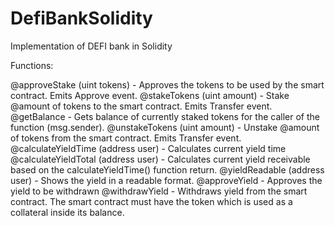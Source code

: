 # DefiBankSolidity
Implementation of DEFI bank in Solidity

Functions:

@approveStake (uint tokens) - Approves the tokens to be used by the smart contract. Emits Approve event.
@stakeTokens (uint amount) - Stake @amount of tokens to the smart contract. Emits Transfer event.
@getBalance - Gets balance of currently staked tokens for the caller of the function (msg.sender).
@unstakeTokens (uint amount) - Unstake @amount of tokens from the smart contract. Emits Transfer event.
@calculateYieldTime (address user) - Calculates current yield time
@calculateYieldTotal (address user) - Calculates current yield receivable based on the calculateYieldTime() function return. 
@yieldReadable (address user) - Shows the yield in a readable format.
@approveYield - Approves the yield to be withdrawn
@withdrawYield - Withdraws yield from the smart contract. The smart contract must have the token which is used as a collateral inside its balance.
